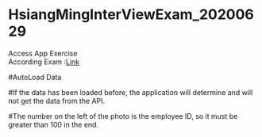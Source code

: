 # HsiangMingInterViewExam_20200629
Access App Exercise<BR>
According Exam :<a href="https://github.com/HsiangxMinxHsieh/HsiangMingInterViewExam_20200629/blob/master/question/9cc31ea8-3f8c-4823-a8ca-5d9c69d5b58b.pdf">Link</a><BR>

#AutoLoad Data

#If the data has been loaded before, the application will determine and will not get the data from the API.

#The number on the left of the photo is the employee ID, so it must be greater than 100 in the end.

